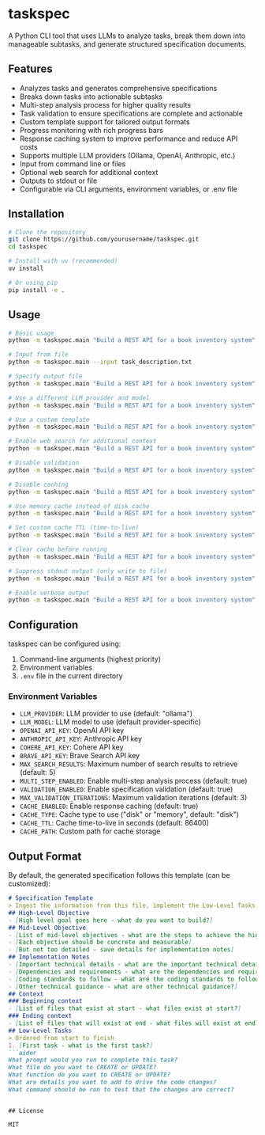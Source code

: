 # taskspec

A Python CLI tool that uses LLMs to analyze tasks, break them down into manageable subtasks, and generate structured specification documents.

## Features

- Analyzes tasks and generates comprehensive specifications
- Breaks down tasks into actionable subtasks
- Multi-step analysis process for higher quality results
- Task validation to ensure specifications are complete and actionable
- Custom template support for tailored output formats
- Progress monitoring with rich progress bars
- Response caching system to improve performance and reduce API costs
- Supports multiple LLM providers (Ollama, OpenAI, Anthropic, etc.)
- Input from command line or files
- Optional web search for additional context
- Outputs to stdout or file
- Configurable via CLI arguments, environment variables, or .env file

## Installation

```bash
# Clone the repository
git clone https://github.com/yourusername/taskspec.git
cd taskspec

# Install with uv (recommended)
uv install

# Or using pip
pip install -e .
```

## Usage

```bash
# Basic usage
python -m taskspec.main "Build a REST API for a book inventory system"

# Input from file
python -m taskspec.main --input task_description.txt

# Specify output file
python -m taskspec.main "Build a REST API for a book inventory system" --output book_api.spec.md

# Use a different LLM provider and model
python -m taskspec.main "Build a REST API for a book inventory system" --provider openai --model gpt-4o

# Use a custom template
python -m taskspec.main "Build a REST API for a book inventory system" --template my_template.md

# Enable web search for additional context
python -m taskspec.main "Build a REST API for a book inventory system" --search

# Disable validation
python -m taskspec.main "Build a REST API for a book inventory system" --no-validate

# Disable caching
python -m taskspec.main "Build a REST API for a book inventory system" --no-cache

# Use memory cache instead of disk cache
python -m taskspec.main "Build a REST API for a book inventory system" --cache-type memory

# Set custom cache TTL (time-to-live)
python -m taskspec.main "Build a REST API for a book inventory system" --cache-ttl 3600

# Clear cache before running
python -m taskspec.main "Build a REST API for a book inventory system" --clear-cache

# Suppress stdout output (only write to file)
python -m taskspec.main "Build a REST API for a book inventory system" --output book_api.spec.md --no-stdout

# Enable verbose output
python -m taskspec.main "Build a REST API for a book inventory system" --verbose
```

## Configuration

taskspec can be configured using:

1. Command-line arguments (highest priority)
2. Environment variables
3. `.env` file in the current directory

### Environment Variables

- `LLM_PROVIDER`: LLM provider to use (default: "ollama")
- `LLM_MODEL`: LLM model to use (default provider-specific)
- `OPENAI_API_KEY`: OpenAI API key
- `ANTHROPIC_API_KEY`: Anthropic API key
- `COHERE_API_KEY`: Cohere API key
- `BRAVE_API_KEY`: Brave Search API key
- `MAX_SEARCH_RESULTS`: Maximum number of search results to retrieve (default: 5)
- `MULTI_STEP_ENABLED`: Enable multi-step analysis process (default: true)
- `VALIDATION_ENABLED`: Enable specification validation (default: true)
- `MAX_VALIDATION_ITERATIONS`: Maximum validation iterations (default: 3)
- `CACHE_ENABLED`: Enable response caching (default: true)
- `CACHE_TYPE`: Cache type to use ("disk" or "memory", default: "disk")
- `CACHE_TTL`: Cache time-to-live in seconds (default: 86400)
- `CACHE_PATH`: Custom path for cache storage

## Output Format

By default, the generated specification follows this template (can be customized):

```markdown
# Specification Template
> Ingest the information from this file, implement the Low-Level Tasks, and generate the code that will satisfy the High and Mid-Level Objectives.
## High-Level Objective
- [High level goal goes here - what do you want to build?]
## Mid-Level Objective
- [List of mid-level objectives - what are the steps to achieve the high-level objective?]
- [Each objective should be concrete and measurable]
- [But not too detailed - save details for implementation notes]
## Implementation Notes
- [Important technical details - what are the important technical details?]
- [Dependencies and requirements - what are the dependencies and requirements?]
- [Coding standards to follow - what are the coding standards to follow?]
- [Other technical guidance - what are other technical guidance?]
## Context
### Beginning context
- [List of files that exist at start - what files exist at start?]
### Ending context  
- [List of files that will exist at end - what files will exist at end?]
## Low-Level Tasks
> Ordered from start to finish
1. [First task - what is the first task?]
```aider
What prompt would you run to complete this task?
What file do you want to CREATE or UPDATE?
What function do you want to CREATE or UPDATE?
What are details you want to add to drive the code changes?
What command should be run to test that the changes are correct?
```
```

## License

MIT
